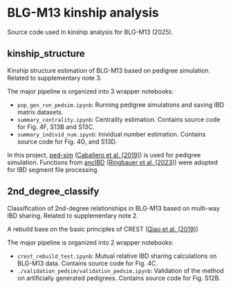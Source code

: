 # BLG-M13 kinship analysis

Source code used in kinship analysis for BLG-M13 (2025).


## kinship_structure
Kinship structure estimation of BLG-M13 based on pedigree simulation. Related to supplementary note 3.

The major pipeline is organized into 3 wrapper notebooks:
- `pop_gen_run_pedsim.ipynb`: Running pedigree simulations and saving IBD matrix datasets.
- `summary_centrality.ipynb`: Centrality estimation. Contains source code for Fig. 4F, S13B and S13C.
- `summary_individ_num.ipynb`: Inividual number estimation. Contains source code for Fig. 4G, and S13D.

In this project, [ped-sim](https://github.com/williamslab/ped-sim) ([Caballero et al. (2019)](https://journals.plos.org/plosgenetics/article?id=10.1371/journal.pgen.1007979)) is used for pedigree simulation. Functions from [ancIBD](https://github.com/hringbauer/ancIBD) ([Ringbauer et al. (2023)](https://www.nature.com/articles/s41588-023-01582-w)) were adopted for IBD segment file processing.


## 2nd_degree_classify
Classification of 2nd-degree relationships in BLG-M13 based on multi-way IBD sharing. Related to supplementary note 2.

A rebuild base on the basic principles of CREST ([Qiao et al. (2019)](https://www.sciencedirect.com/science/article/pii/S0002929720304407))

The major pipeline is organized into 2 wrapper notebooks:
- `crest_rebuild_test.ipynb`: Mutual relative IBD sharing calculations on BLG-M13 data. Contains source code for Fig. 4C.
- `./validation_pedsim/validation_pedsim.ipynb`: Validation of the method on artificially generated pedigrees. Contains source code for Fig. S12B.

